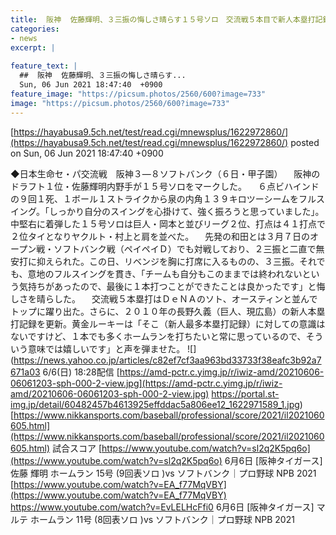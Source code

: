 ```yaml
---
title:  阪神  佐藤輝明、３三振の悔しさ晴らす１５号ソロ　交流戦５本目で新人本塁打記録更新　54試合 .272　15本　41打点　4盗塁  
categories:
- news
excerpt: |
  
feature_text: |
  ##  阪神  佐藤輝明、３三振の悔しさ晴らす...
  Sun, 06 Jun 2021 18:47:40  +0900
feature_image: "https://picsum.photos/2560/600?image=733"
image: "https://picsum.photos/2560/600?image=733"
---
```


[https://hayabusa9.5ch.net/test/read.cgi/mnewsplus/1622972860/](https://hayabusa9.5ch.net/test/read.cgi/mnewsplus/1622972860/)
posted on Sun, 06 Jun 2021 18:47:40  +0900

<!--more-->

◆日本生命セ・パ交流戦　阪神３—８ソフトバンク（６日・甲子園） 　阪神のドラフト１位・佐藤輝明内野手が１５号ソロをマークした。 　６点ビハインドの９回１死、１ボール１ストライクから泉の内角１３９キロツーシームをフルスイング。「しっかり自分のスイングを心掛けて、強く振ろうと思っていました」。中堅右に着弾した１５号ソロは巨人・岡本と並びリーグ２位、打点は４１打点で２位タイとなりヤクルト・村上と肩を並べた。 　先発の和田とは３月７日のオープン戦・ソフトバンク戦（ペイペイＤ）でも対戦しており、２三振と二直で無安打に抑えられた。この日、リベンジを胸に打席に入るものの、３三振。それでも、意地のフルスイングを貫き、「チームも自分もこのままでは終われないという気持ちがあったので、最後に１本打つことができたことは良かったです」と悔しさを晴らした。 　交流戦５本塁打はＤｅＮＡのソト、オースティンと並んでトップに躍り出た。さらに、２０１０年の長野久義（巨人、現広島）の新人本塁打記録を更新。黄金ルーキーは「そこ（新人最多本塁打記録）に対しての意識はないですけど、１本でも多くホームランを打ちたいと常に思っているので、そういう意味では嬉しいです」と声を弾ませた。 ![](https://news.yahoo.co.jp/articles/c82ef7cf3aa963bd33733f38eafc3b92a7671a03 6/6(日) 18:28配信 [https://amd-pctr.c.yimg.jp/r/iwiz-amd/20210606-06061203-sph-000-2-view.jpg](https://amd-pctr.c.yimg.jp/r/iwiz-amd/20210606-06061203-sph-000-2-view.jpg) https://portal.st-img.jp/detail/60482457b4613925effddac5a806ee12_1622971589_1.jpg) [https://www.nikkansports.com/baseball/professional/score/2021/il2021060605.html](https://www.nikkansports.com/baseball/professional/score/2021/il2021060605.html) 試合スコア [https://www.youtube.com/watch?v=sl2q2K5pq6o](https://www.youtube.com/watch?v=sl2q2K5pq6o) 6月6日 [阪神タイガース] 佐藤 輝明 ホームラン 15号 (9回表ソロ )vs ソフトバンク｜プロ野球 NPB 2021 [https://www.youtube.com/watch?v=EA_f77MqVBY](https://www.youtube.com/watch?v=EA_f77MqVBY) https://www.youtube.com/watch?v=EvLELHcFfi0 6月6日 [阪神タイガース] マルテ ホームラン 11号 (8回表ソロ )vs ソフトバンク｜プロ野球 NPB 2021

